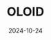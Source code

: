 ---  
layout: startup_page  
title: "OLOID"  
id: "oloid.com"  
permalink: "/oloidoloid.com10242024/"  
website: "https://www.oloid.com/"  
funding_round: "Series A1"  
funding_amount: "$6M"  
investors: "Yaletown Partners, Exposition Ventures, George Kaiser Family Foundation, Carya Ventures"  
about: "OLOID provides physical identity and access technology converging cyber and physical security for workplaces. Its passwordless authentication platform integrates with HR, IT, and records systems, unifying cyber and physical identities for over 30 US companies and expanding with Workday."  
markets: "Cybersecurity, Workplace Technology, Identity Management"  
hq: "Sunnyvale, California, United States"  
founded_year: "2019"  
linkedin: "https://www.linkedin.com/company/oloid-ai"  
twitter: "https://twitter.com/oloid_ai"  
instagram: ""  
facebook: "https://www.facebook.com/oloidAI"  
crunchbase: "https://www.crunchbase.com/organization/oloid-ai"  
pitchbook: "https://pitchbook.com/profiles/company/279471-07"  

date_display: "24-Oct-2024"  
date: "2024-10-24"

# SEO Optimization  
meta_title: "OLOID - Series A1 Funding ($6M)"  
meta_description: "OLOID, OLOID provides physical identity and access technology converging cyber and physical security for workplaces. Its passwordless authentication platform..."  
meta_keywords: "OLOID, Cybersecurity, Workplace Technology, Identity Management, Series A1 funding"  
canonical_url: "https://startup.projectstartups.com/oloidoloid.com10242024/"  
---